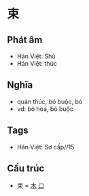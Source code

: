 # 束

## Phát âm
* Hán Việt: Shù
* Hán Việt: thúc

## Nghĩa
* quản thúc, bó buộc, bó
* vd: bó hoa, bó buộc

## Tags
* Hán Việt: Sơ cấp//15

## Cấu trúc
* 束 = [木](木.md) [口](口.md)

<script>window.HANZI_FIELD='束';</script>